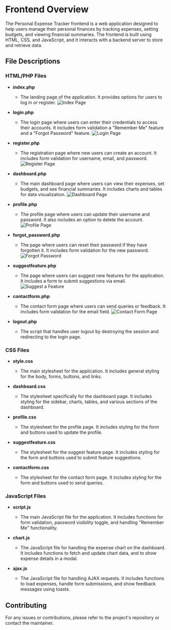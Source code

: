 
# Frontend Overview
The Personal Expense Tracker frontend is a web application designed to help users manage their personal finances by tracking expenses, setting budgets, and viewing financial summaries. The frontend is built using HTML, CSS, and JavaScript, and it interacts with a backend server to store and retrieve data.

## File Descriptions

### HTML/PHP Files

- **index.php**
  - The landing page of the application. It provides options for users to log in or register.
   ![Index Page](public/img/index.png)

- **login.php**
  - The login page where users can enter their credentials to access their accounts. It includes form validation a "Remember Me" feature and a "Forgot Password" feature.
  ![Login Page](public/img/login.png)

- **register.php**
  - The registration page where new users can create an account. It includes form validation for username, email, and password.
    ![Register Page](public/img/register.png)

- **dashboard.php**
  - The main dashboard page where users can view their expenses, set budgets, and see financial summaries. It includes charts and tables for data visualization.
  ![Dashboard Page](public/img/dashboard.png)

- **profile.php**
  - The profile page where users can update their username and password. It also includes an option to delete the account.
  ![Profile Page](public/img/profile-edit.png)

- **forgot_password.php**
  - The page where users can reset their password if they have forgotten it. It includes form validation for the new password.
  ![Forgot Password](public/img/forgot-password.png)

- **suggestfeature.php**
  - The page where users can suggest new features for the application. It includes a form to submit suggestions via email.
  ![Suggest a Feature](public/img/suggest-a-feature.png)

- **contactform.php**
  - The contact form page where users can send queries or feedback. It includes form validation for the email field.
  ![Contact Form Page](public/img/contact-form.png)

- **logout.php**
  - The script that handles user logout by destroying the session and redirecting to the login page.

### CSS Files

- **style.css**
  - The main stylesheet for the application. It includes general styling for the body, forms, buttons, and links.

- **dashboard.css**
  - The stylesheet specifically for the dashboard page. It includes styling for the sidebar, charts, tables, and various sections of the dashboard.

- **profile.css**
  - The stylesheet for the profile page. It includes styling for the form and buttons used to update the profile.

- **suggestfeature.css**
  - The stylesheet for the suggest feature page. It includes styling for the form and buttons used to submit feature suggestions.

- **contactform.css**
  - The stylesheet for the contact form page. It includes styling for the form and buttons used to send queries.

### JavaScript Files

- **script.js**
  - The main JavaScript file for the application. It includes functions for form validation, password visibility toggle, and handling "Remember Me" functionality.

- **chart.js**
  - The JavaScript file for handling the expense chart on the dashboard. It includes functions to fetch and update chart data, and to show expense details in a modal.

- **ajax.js**
  - The JavaScript file for handling AJAX requests. It includes functions to load expenses, handle form submissions, and show feedback messages using toasts.

## Contributing

For any issues or contributions, please refer to the project's repository or contact the maintainer.